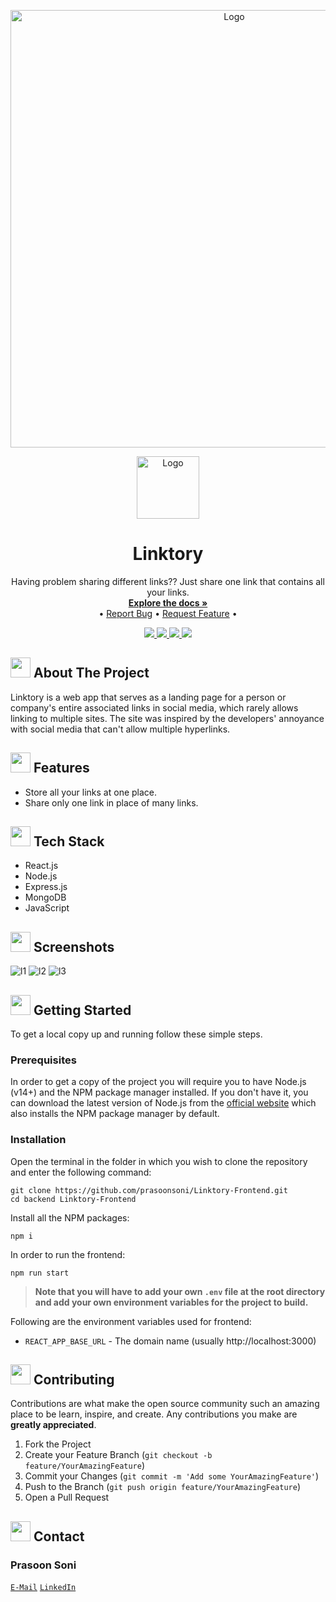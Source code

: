 <p align="center">
<img src="https://user-images.githubusercontent.com/75159757/174491997-dcbdb336-33e7-4ff6-b4ab-69ce0e54c395.png" alt="Logo" width="700">
</p>
<!-- PROJECT LOGO -->
<p align="center">
  <a href="https://github.com/prasoonsoni/Linktory-Frontend">
    <img src="https://user-images.githubusercontent.com/75159757/174492196-41ecc9eb-75c3-4013-8b1b-7e29d338d00c.png" alt="Logo" height="100" width="100">
  </a>

  <h1 align="center">Linktory</h1>

  <p align="center">
    Having problem sharing different links?? Just share one link that contains all your links.
    <br />
    <a href="https://github.com/prasoonsoni/Linktory-Frontend"><strong>Explore the docs »</strong></a>
    <br />
    •
    <a href="https://github.com/prasoonsoni/Linktory-Frontend/issues">Report Bug</a>
    •
    <a href="https://github.com/prasoonsoni/Linktory-Frontend/issues">Request Feature</a>
    •
  </p>
</p>

<!-- BADGES -->
<p align="center">
  <a href="https://github.com/prasoonsoni/Linktory-Frontend/graphs/contributors">
    <img src="https://img.shields.io/github/contributors/prasoonsoni/Linktory-Frontend.svg?style=for-the-badge">
  </a>
  <a href="https://github.com/prasoonsoni/Linktory-Frontend/network/members">
    <img src="https://img.shields.io/github/forks/prasoonsoni/Linktory-Frontend?style=for-the-badge">
  </a>  
  <a href="https://github.com/prasoonsoni/Linktory-Frontend/stargazers">
    <img src="https://img.shields.io/github/stars/prasoonsoni/Linktory-Frontend?style=for-the-badge">
  </a>
  <a href="https://github.com/prasoonsoni/Linktory-Frontend/issues">
    <img src="https://img.shields.io/github/issues/prasoonsoni/Linktory-Frontend?style=for-the-badge">
  </a>
</p>

<!-- ABOUT THE PROJECT -->
## <img src="https://openclipart.org/download/307315/1538154643.svg" width="32" height="32"> About The Project
Linktory is a web app that serves as a landing page for a person or company's entire associated links in social media, which rarely allows linking to multiple sites. The site was inspired by the developers' annoyance with social media that can't allow multiple hyperlinks.

## <img src="https://cdn-icons-png.flaticon.com/512/427/427735.png" width="32" height="32"> Features

* Store all your links at one place.
* Share only one link in place of many links.

## <img src="https://techstackapps.com/media/2019/11/TechStackApps-logo-icon.png" width="32" height="32"> Tech Stack

* React.js
* Node.js
* Express.js
* MongoDB
* JavaScript

<!-- SCREENSHOTS -->
## <img src="https://cdn-icons-png.flaticon.com/512/6823/6823853.png" width="32" height="32"> Screenshots
![l1](https://user-images.githubusercontent.com/75159757/174492341-203f3b25-0604-4b10-a965-f0343d51cdbb.png)
![l2](https://user-images.githubusercontent.com/75159757/174492347-de1fa3e9-84aa-4ce6-9cf6-8fa4c7d7278a.png)
![l3](https://user-images.githubusercontent.com/75159757/174492372-b7280001-cb98-424b-a5a8-9fcb2d031a95.png)


<!-- GETTING STARTED -->
## <img src="https://cdn.iconscout.com/icon/free/png-512/laptop-user-1-1179329.png" width="32" height="32"> Getting Started

To get a local copy up and running follow these simple steps.
### Prerequisites
In order to get a copy of the project you will require you to have Node.js (v14+) and the NPM package manager installed. If you don't have it, you can download the latest version of Node.js from the [official website](https://nodejs.org/en/download/) which also installs the NPM package manager by default.
### Installation
Open the terminal in the folder in which you wish to clone the repository and enter the following command:
``` 
git clone https://github.com/prasoonsoni/Linktory-Frontend.git
cd backend Linktory-Frontend
```
Install all the NPM packages:
```
npm i
```
In order to run the frontend:
```
npm run start
```

> **Note that you will have to add your own `.env` file at the root directory and add your own environment variables for the project to build.**

Following are the environment variables used for frontend:
- `REACT_APP_BASE_URL` - The domain name (usually http://localhost:3000)

<!-- CONTRIBUTING -->
## <img src="https://hpe-developer-portal.s3.amazonaws.com/uploads/media/2020/3/git-icon-1788c-1590702885345.png" width=32 height=32> Contributing

Contributions are what make the open source community such an amazing place to be learn, inspire, and create. Any contributions you make are **greatly appreciated**.

1. Fork the Project
2. Create your Feature Branch (`git checkout -b feature/YourAmazingFeature`)
3. Commit your Changes (`git commit -m 'Add some YourAmazingFeature'`)
4. Push to the Branch (`git push origin feature/YourAmazingFeature`)
5. Open a Pull Request


<!-- CONTACT -->
## <img src="https://upload.wikimedia.org/wikipedia/commons/thumb/9/93/Google_Contacts_icon.svg/1024px-Google_Contacts_icon.svg.png" width=32 height=32> Contact

### Prasoon Soni
[`E-Mail`](mailto:prasoonsoni.work@gmail.com)
[`LinkedIn`](https://www.linkedin.com/in/prasoonsoni/)



